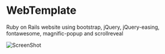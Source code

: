 # WebTemplate

Ruby on Rails website using bootstrap, jQuery, jQuery-easing, fontawesome, magnific-popup and scrollreveal

![ScreenShot](https://image.ibb.co/dxq2Xb/Screen_Shot_2017_11_08_at_5_08_58_PM.png)
